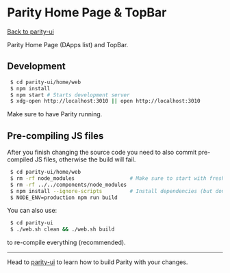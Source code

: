 # Parity Home Page & TopBar

[Back to parity-ui](../README.md)

Parity Home Page (DApps list) and TopBar.

## Development

```bash
 $ cd parity-ui/home/web
 $ npm install
 $ npm start # Starts development server
 $ xdg-open http://localhost:3010 || open http://localhost:3010
```

Make sure to have Parity running.

## Pre-compiling JS files

After you finish changing the source code you need to also commit pre-compiled JS files, otherwise the build will fail.

```bash
 $ cd parity-ui/home/web
 $ rm -rf node_modules                  # Make sure to start with fresh dependencies
 $ rm -rf ../../components/node_modules
 $ npm install --ignore-scripts         # Install dependencies (but don't link components)
 $ NODE_ENV=production npm run build
```

You can also use:

```bash
 $ cd parity-ui
 $ ./web.sh clean && ./web.sh build
```

to re-compile everything (recommended).

---

Head to [parity-ui](../README.md) to learn how to build Parity with your changes.
